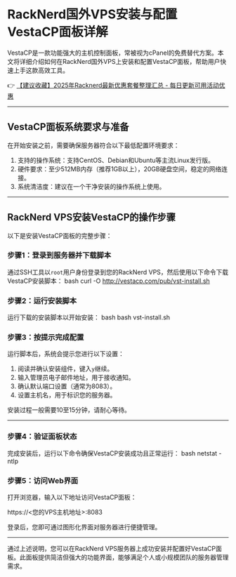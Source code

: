 # RackNerd国外VPS安装与配置VestaCP面板详解

VestaCP是一款功能强大的主机控制面板，常被视为cPanel的免费替代方案。本文将详细介绍如何在RackNerd国外VPS上安装和配置VestaCP面板，帮助用户快速上手这款高效工具。

👉 [【建议收藏】2025年Racknerd最新优惠套餐整理汇总 - 每日更新可用活动优惠](https://bit.ly/Rack_Nerd)

---

## VestaCP面板系统要求与准备

在开始安装之前，需要确保服务器符合以下最低配置环境要求：

1. 支持的操作系统：支持CentOS、Debian和Ubuntu等主流Linux发行版。
2. 硬件要求：至少512MB内存（推荐1GB以上），20GB硬盘空间，稳定的网络连接。
3. 系统清洁度：建议在一个干净安装的操作系统上使用。

---

## RackNerd VPS安装VestaCP的操作步骤

以下是安装VestaCP面板的完整步骤：

### 步骤1：登录到服务器并下载脚本
通过SSH工具以`root`用户身份登录到您的RackNerd VPS，然后使用以下命令下载VestaCP安装脚本：
bash
curl -O http://vestacp.com/pub/vst-install.sh


### 步骤2：运行安装脚本
运行下载的安装脚本以开始安装：
bash
bash vst-install.sh


### 步骤3：按提示完成配置
运行脚本后，系统会提示您进行以下设置：

1. 阅读并确认安装组件，键入`y`继续。
2. 输入管理员电子邮件地址，用于接收通知。
3. 确认默认端口设置（通常为8083）。
4. 设置主机名，用于标识您的服务器。

安装过程一般需要10至15分钟，请耐心等待。

---

### 步骤4：验证面板状态
完成安装后，运行以下命令确保VestaCP安装成功且正常运行：
bash
netstat -ntlp


### 步骤5：访问Web界面
打开浏览器，输入以下地址访问VestaCP面板：

https://<您的VPS主机地址>:8083

登录后，您即可通过图形化界面对服务器进行便捷管理。

---

通过上述说明，您可以在RackNerd VPS服务器上成功安装并配置好VestaCP面板。此面板提供简洁但强大的功能界面，能够满足个人或小规模团队的服务器管理需求。